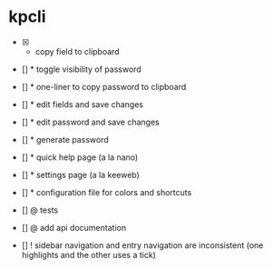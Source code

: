 # kpcli


- [x] * copy field to clipboard
- [] * toggle visibility of password
- [] * one-liner to copy password to clipboard
- [] * edit fields and save changes
- [] * edit password and save changes
- [] * generate password 
- [] * quick help page (a la nano)
- [] * settings page (a la keeweb)
- [] * configuration file for colors and shortcuts


- [] @ tests
- [] @ add api documentation

- [] ! sidebar navigation and entry navigation are inconsistent (one highlights and the other uses a tick)

